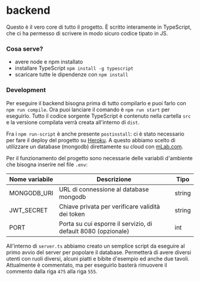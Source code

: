 # backend

Questo è il vero core di tutto il progetto. È scritto interamente in TypeScript, che ci ha permesso di scrivere in modo sicuro codice tipato in JS.

### Cosa serve?

* avere node e npm installato
* installare TypeScript `npm install -g typescript`
* scaricare tutte le dipendenze con `npm install`

### Development

Per eseguire il backend bisogna prima di tutto compilarlo e puoi farlo con `npm run compile`. Ora puoi lanciare il comando è `npm run start` per eseguirlo. Tutto il codice sorgente TypeScript è contenuto nella cartella `src` e la versione compilata verrà creata all'interno di `dist`.

Fra i `npm run-script` è anche presente `postinstall`: ci è stato necessario per fare il deploy del progetto su [Heroku](https://heroku.com). A questo abbiamo scelto di utilizzare un database (mongodb) direttamente su cloud con [mLab.com](https://mlab.com).

Per il funzionamento del progetto sono necessarie delle variabili d'ambiente che bisogna inserire nel file `.env`:

| Nome variabile  |  Descrizione | Tipo  | 
|---|---|---|
| MONGODB_URI | URL di connessione al database mongodb | string |
| JWT_SECRET | Chiave privata per verificare validità dei token | string | 
| PORT | Porta su cui esporre il servizio, di default 8080 (opzionale) | int | 

All'interno di `server.ts` abbiamo creato un semplice script da eseguire al primo avvio del server per popolare il database. Permetterà di avere diversi utenti con ruoli diversi, alcuni piatti e bibite d'esempio ed anche due tavoli. Attualmente è commentato, ma per eseguirlo basterà rimuovere il commento dalla riga `475` alla riga `555`.
